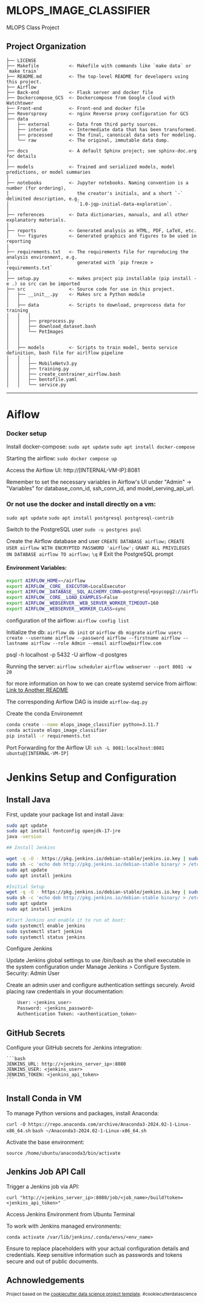MLOPS_IMAGE_CLASSIFIER
==============================

MLOPS Class Project

Project Organization
------------

    ├── LICENSE
    ├── Makefile           <- Makefile with commands like `make data` or `make train`
    ├── README.md          <- The top-level README for developers using this project.
    ├── Airflow            
    ├── Back-end           <- Flask server and docker file
    ├── Dockercompose_GCS  <- Dockercompose from Google cloud with Watchtower 
    ├── Front-end          <- Front-end and docker file 
    ├── Reversproxy        <- nginx Reverse proxy configuration for GCS
    ├── data
    │   ├── external       <- Data from third party sources.
    │   ├── interim        <- Intermediate data that has been transformed.
    │   ├── processed      <- The final, canonical data sets for modeling.
    │   └── raw            <- The original, immutable data dump.
    │
    ├── docs               <- A default Sphinx project; see sphinx-doc.org for details
    │
    ├── models             <- Trained and serialized models, model predictions, or model summaries
    │
    ├── notebooks          <- Jupyter notebooks. Naming convention is a number (for ordering),
    │                         the creator's initials, and a short `-` delimited description, e.g.
    │                         `1.0-jqp-initial-data-exploration`.
    │
    ├── references         <- Data dictionaries, manuals, and all other explanatory materials.
    │
    ├── reports            <- Generated analysis as HTML, PDF, LaTeX, etc.
    │   └── figures        <- Generated graphics and figures to be used in reporting
    │
    ├── requirements.txt   <- The requirements file for reproducing the analysis environment, e.g.
    │                         generated with `pip freeze > requirements.txt`
    │
    ├── setup.py           <- makes project pip installable (pip install -e .) so src can be imported
    ├── src                <- Source code for use in this project.
    │   ├── __init__.py    <- Makes src a Python module
    │   │
    │   ├── data           <- Scripts to download, preprocess data for training
    │   │   │
    │   │   ├── preprocess.py 
    │   │   ├── download_dataset.bash  
    │   │   └── PetImages
    │   │
    │   │
    │   ├── models         <- Scripts to train model, bento service definition, bash file for airlflow pipeline
    │   │   │                
    │   │   ├── MobileNetv3.py 
    │   │   ├── training.py
    │   │   ├── create_contrainer_airflow.bash
    │   │   ├── bentofile.yaml
    │   │   └── service.py


--------




# Aiflow

### Docker setup
Install docker-compose:
`sudo apt update`
`sudo apt install docker-compose`


Starting the airflow:
`sudo docker compose up`

Access the Airflow UI:
http://[INTERNAL-VM-IP]:8081

Remember to set the necessary variables in Airflow's UI under "Admin" -> "Variables" for database_conn_id, ssh_conn_id, and model_serving_api_url.

### Or not use the docker and install directly on a vm:
`sudo apt update`
`sudo apt install postgresql postgresql-contrib`

Switch to the PostgreSQL user
`sudo -u postgres psql`

Create the Airflow database and user
`CREATE DATABASE airflow;`
`CREATE USER airflow WITH ENCRYPTED PASSWORD 'airflow';`
`GRANT ALL PRIVILEGES ON DATABASE airflow TO airflow;`
`\q`  # Exit the PostgreSQL prompt



#### Environment Variables:
```bash
export AIRFLOW_HOME=~/airflow
export AIRFLOW__CORE__EXECUTOR=LocalExecutor
export AIRFLOW__DATABASE__SQL_ALCHEMY_CONN=postgresql+psycopg2://airflow:airflow@localhost/airflow
export AIRFLOW__CORE__LOAD_EXAMPLES=False
export AIRFLOW__WEBSERVER__WEB_SERVER_WORKER_TIMEOUT=160
export AIRFLOW__WEBSERVER__WORKER_CLASS=sync
```


configuration of the airflow:
`airflow config list`


Initialize the db:
`airflow db init` or `airflow db migrate`
`airflow users create --username airflow --password airflow --firstname airflow --lastname airflow --role Admin --email airflow@airflow.com`


psql -h localhost -p 5432 -U airflow -d postgres

Running the server:
`airflow scheduler`
`airflow webserver --port 8081 -w 20`

for more information on how to we can create systemd service from airflow:
[Link to Another README](./Airflow/README.md)

The corresponding Airflow DAG is inside `airflow-dag.py`

Create the conda Environemnt
```bash
conda create --name mlops_image_classifier python=3.11.7
conda activate mlops_image_classifier
pip install -r requirements.txt
```


Port Forwarding for the Airflow UI:
`ssh -L 8081:localhost:8081 ubuntu@[INTERNAL-VM-IP]`



# Jenkins Setup and Configuration

## Install Java
First, update your package list and install Java:
```bash
sudo apt update
sudo apt install fontconfig openjdk-17-jre
java -version

## Install Jenkins

wget -q -O - https://pkg.jenkins.io/debian-stable/jenkins.io.key | sudo apt-key add -
sudo sh -c 'echo deb http://pkg.jenkins.io/debian-stable binary/ > /etc/apt/sources.list.d/jenkins.list'
sudo apt update
sudo apt install jenkins

#Initial Setup
wget -q -O - https://pkg.jenkins.io/debian-stable/jenkins.io.key | sudo apt-key add -
sudo sh -c 'echo deb http://pkg.jenkins.io/debian-stable binary/ > /etc/apt/sources.list.d/jenkins.list'
sudo apt update
sudo apt install jenkins

#Start Jenkins and enable it to run at boot:
sudo systemctl enable jenkins
sudo systemctl start jenkins
sudo systemctl status jenkins

```

Configure Jenkins

Update Jenkins global settings to use /bin/bash as the shell executable in the system configuration under Manage Jenkins > Configure System.
Security: Admin User

Create an admin user and configure authentication settings securely. Avoid placing raw credentials in your documentation:
```bash 
    User: <jenkins_user>
    Password: <jenkins_password>
    Authentication Token: <authentication_token>
```
## GitHub Secrets

Configure your GitHub secrets for Jenkins integration:

    ```bash 
    JENKINS_URL: http://<jenkins_server_ip>:8080
    JENKINS_USER: <jenkins_user>
    JENKINS_TOKEN: <jenkins_api_token> 
    ```

## Install Conda in VM

To manage Python versions and packages, install Anaconda:

`curl -O https://repo.anaconda.com/archive/Anaconda3-2024.02-1-Linux-x86_64.sh`
`bash ~/Anaconda3-2024.02-1-Linux-x86_64.sh`

Activate the base environment:

`source /home/ubuntu/anaconda3/bin/activate`

## Jenkins Job API Call

Trigger a Jenkins job via API:

`curl "http://<jenkins_server_ip>:8080/job/<job_name>/build?token=<jenkins_api_token>"`

Access Jenkins Environment from Ubuntu Terminal

To work with Jenkins managed environments:

`conda activate /var/lib/jenkins/.conda/envs/<env_name>`

Ensure to replace placeholders with your actual configuration details and credentials. Keep sensitive information such as passwords and tokens secure and out of public documents.



## Achnowledgements
<p><small>Project based on the <a target="_blank" href="https://drivendata.github.io/cookiecutter-data-science/">cookiecutter data science project template</a>. #cookiecutterdatascience</small></p>
